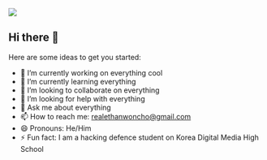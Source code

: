 <p>
  <img src="https://capsule-render.vercel.app/api?type=waving&height=300&color=gradient&text=Hello,%20I'm%20Ethan!" />
</p>

## Hi there 👋

<!--
**lanzarote0tr/lanzarote0tr** is a ✨ _special_ ✨ repository because its `README.md` (this file) appears on your GitHub profile.
-->

Here are some ideas to get you started:

- 🔭 I’m currently working on everything cool
- 🌱 I’m currently learning everything
- 👯 I’m looking to collaborate on everything
- 🤔 I’m looking for help with everything
- 💬 Ask me about everything
- 📫 How to reach me: realethanwoncho@gmail.com
- 😄 Pronouns: He/Him
- ⚡ Fun fact: I am a hacking defence student on Korea Digital Media High School

